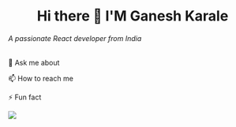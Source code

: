 <h1 style="text-align:center;">  Hi there 👋 I'M Ganesh Karale</h1>
<h6>A passionate React developer from India</h6>
<p>💬 Ask me about</p>
<p>📫 How to reach me</p>
<p>⚡ Fun fact</p>
<img src=' ![gip](https://github.com/Ganesh15212/Ganesh15212/assets/98262081/7ea9e636-4ae8-4792-87be-3b289499416c)
'></img>

<!--
**Ganesh15212/Ganesh15212** is a ✨ _special_ ✨ repository because its `README.md` (this file) appears on your GitHub profile.

Here are some ideas to get you started:

- 
-<h5> 💬 Ask me about</h5> 

I'm a passionate software developer with a keen interest in web development and open-source projects.
- 📫 How to reach me: ...
- 😄 Pronouns: ...
- ⚡ Fun fact: ...
-->
